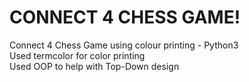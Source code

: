 # CONNECT 4 CHESS GAME!  
Connect 4 Chess Game using colour printing - Python3  
Used termcolor for color printing  
Used OOP to help with Top-Down design  
  
